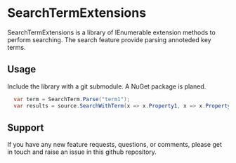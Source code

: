 # SearchTermExtensions
SearchTermExtensions is a library of IEnumerable extension methods to perform searching. The search feature provide parsing annoteded key terms.

## Usage
Include the library with a git submodule. A NuGet package is planed.

```C#
  var term = SearchTerm.Parse("term1");
  var results = source.SearchWithTerm(x => x.Property1, x => x.Property2).ApplyTerm(term);
```

## Support
If you have any new feature requests, questions, or comments, please get in touch and raise an issue in this github repository.
